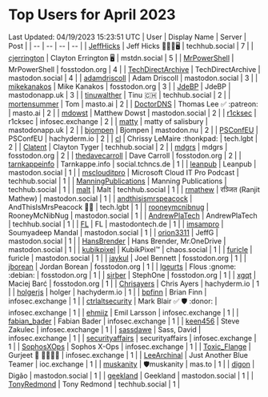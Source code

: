 # Top Users for April 2023
Last Updated: 04/19/2023 15:23:51 UTC
| User | Display Name | Server | Post |
| -- | -- | -- | -- |
| [JeffHicks](https://techhub.social/@JeffHicks) | Jeff Hicks 🐶🎼🍷🖥️ | techhub.social | 7 |
| [cjerrington](https://mstdn.social/@cjerrington) | Clayton Errington 🖥️ | mstdn.social | 5 |
| [MrPowerShell](https://fosstodon.org/@MrPowerShell) | MrPowerShell | fosstodon.org | 4 |
| [TechDirectArchive](https://mastodon.social/@TechDirectArchive) | TechDirectArchive | mastodon.social | 4 |
| [adamdriscoll](https://mastodon.social/@adamdriscoll) | Adam Driscoll | mastodon.social | 3 |
| [mikekanakos](https://fosstodon.org/@mikekanakos) | Mike Kanakos | fosstodon.org | 3 |
| [JdeBP](https://mastodonapp.uk/@JdeBP) | JdeBP | mastodonapp.uk | 3 |
| [tinuwalther](https://techhub.social/@tinuwalther) | Tinu 🇨🇭 | techhub.social | 2 |
| [mortensummer](https://masto.ai/@mortensummer) | Tom | masto.ai | 2 |
| [DoctorDNS](https://masto.ai/@DoctorDNS) | Thomas Lee ✅ :patreon: | masto.ai | 2 |
| [mdowst](https://mastodon.social/@mdowst) | Matthew Dowst | mastodon.social | 2 |
| [r1cksec](https://infosec.exchange/@r1cksec) | r1cksec | infosec.exchange | 2 |
| [matty](https://mastodonapp.uk/@matty) | matty of salisbury | mastodonapp.uk | 2 |
| [bjompen](https://mastodon.nu/@bjompen) | Bjompen | mastodon.nu | 2 |
| [PSConfEU](https://hachyderm.io/@PSConfEU) | PSConfEU | hachyderm.io | 2 |
| [cl](https://tech.lgbt/@cl) | Chrissy LeMaire :thonkpad: | tech.lgbt | 2 |
| [Clatent](https://techhub.social/@Clatent) | Clayton Tyger | techhub.social | 2 |
| [mdgrs](https://fosstodon.org/@mdgrs) | mdgrs | fosstodon.org | 2 |
| [thedavecarroll](https://fosstodon.org/@thedavecarroll) | Dave Carroll | fosstodon.org | 2 |
| [tarnkappeinfo](https://social.tchncs.de/@tarnkappeinfo) | Tarnkappe.info | social.tchncs.de | 1 |
| [leanpub](https://mastodon.social/@leanpub) | Leanpub | mastodon.social | 1 |
| [msclouditpro](https://techhub.social/@msclouditpro) | Microsoft Cloud IT Pro Podcast | techhub.social | 1 |
| [ManningPublications](https://techhub.social/@ManningPublications) | Manning Publications | techhub.social | 1 |
| [malt](https://techhub.social/@malt) | Malt | techhub.social | 1 |
| [rmathew](https://mastodon.social/@rmathew) | रञ्जित (Ranjit Mathew) | mastodon.social | 1 |
| [andthisismrspeacock](https://tech.lgbt/@andthisismrspeacock) | AndThisIsMrsPeacock 🏳️‍🌈 | tech.lgbt | 1 |
| [rooneymcnibnug](https://mastodon.social/@rooneymcnibnug) | RooneyMcNibNug | mastodon.social | 1 |
| [AndrewPlaTech](https://techhub.social/@AndrewPlaTech) | AndrewPlaTech | techhub.social | 1 |
| [FL](https://mastodontech.de/@FL) | FL | mastodontech.de | 1 |
| [imsampro](https://mastodon.social/@imsampro) | Soumyadeep Mandal | mastodon.social | 1 |
| [orion3311](https://mastodon.social/@orion3311) | JeffG | mastodon.social | 1 |
| [HansBrender](https://mastodon.social/@HansBrender) | Hans Brender, Mr.OneDrive | mastodon.social | 1 |
| [kubikpixel](https://chaos.social/@kubikpixel) | KubikPixel™ | chaos.social | 1 |
| [furicle](https://mastodon.social/@furicle) | furicle | mastodon.social | 1 |
| [jaykul](https://fosstodon.org/@jaykul) | Joel Bennett | fosstodon.org | 1 |
| [jborean](https://fosstodon.org/@jborean) | Jordan Borean | fosstodon.org | 1 |
| [lgeurts](https://fosstodon.org/@lgeurts) | Flous :gnome: :debian: | fosstodon.org | 1 |
| [sirber](https://fosstodon.org/@sirber) | StephOne | fosstodon.org | 1 |
| [xgqt](https://fosstodon.org/@xgqt) | Maciej Barć | fosstodon.org | 1 |
| [Chrisayers](https://hachyderm.io/@Chrisayers) | Chris Ayers | hachyderm.io | 1 |
| [holgerjs](https://hachyderm.io/@holgerjs) | holger | hachyderm.io | 1 |
| [bpfinn](https://infosec.exchange/@bpfinn) | Brian Finn | infosec.exchange | 1 |
| [ctrlaltsecurity](https://infosec.exchange/@ctrlaltsecurity) | Mark Blair ✅ 🛡 :donor: | infosec.exchange | 1 |
| [ehmiiz](https://infosec.exchange/@ehmiiz) | Emil Larsson | infosec.exchange | 1 |
| [fabian_bader](https://infosec.exchange/@fabian_bader) | Fabian Bader | infosec.exchange | 1 |
| [keen456](https://infosec.exchange/@keen456) | Steve Zakulec | infosec.exchange | 1 |
| [sassdawe](https://infosec.exchange/@sassdawe) | Sass, David | infosec.exchange | 1 |
| [securityaffairs](https://infosec.exchange/@securityaffairs) | securityaffairs | infosec.exchange | 1 |
| [SophosXOps](https://infosec.exchange/@SophosXOps) | Sophos X-Ops | infosec.exchange | 1 |
| [Toxic_Flange](https://infosec.exchange/@Toxic_Flange) | Gurjeet 🍆 🍁🐱‍💻💩 | infosec.exchange | 1 |
| [LeeArchinal](https://ioc.exchange/@LeeArchinal) | Just Another Blue Teamer | ioc.exchange | 1 |
| [muskanity](https://mas.to/@muskanity) | 🛡️muskanity | mas.to | 1 |
| [digon](https://mastodon.social/@digon) | Digão | mastodon.social | 1 |
| [geekland](https://mastodon.social/@geekland) | Geekland | mastodon.social | 1 |
| [TonyRedmond](https://techhub.social/@TonyRedmond) | Tony Redmond | techhub.social | 1 |
